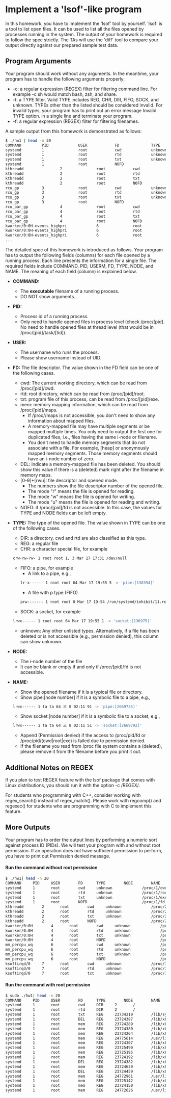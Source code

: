 # Implement a 'lsof'-like program

In this homework, you have to implement the 'lsof' tool by yourself. 'lsof' is a tool to list open files. It can be used to list all the files opened by processes running in the system. The output of your homework is required to follow the spec strictly. The TAs will use the 'diff' tool to compare your output directly against our prepared sample test data.

## Program Arguments
Your program should work without any arguments. In the meantime, your program has to handle the following arguments properly:

- -c: a regular expression (REGEX) filter for filtering command line. For example -c sh would match bash, zsh, and share.  
- -t: a TYPE filter. Valid TYPE includes REG, CHR, DIR, FIFO, SOCK, and unknown. TYPEs other than the listed should be considered invalid. For invalid types, your program has to print out an error message Invalid TYPE option. in a single line and terminate your program.  
- -f: a regular expression (REGEX) filter for filtering filenames.  

A sample output from this homework is demonstrated as follows: 

```bash
$ ./hw1 | head -n 20
COMMAND         PID             USER            FD              TYPE            NODE            NAME
systemd         1               root            cwd             unknown                         /proc/1/cwd (Permission denied)
systemd         1               root            rtd             unknown                         /proc/1/root (Permission denied)
systemd         1               root            txt             unknown                         /proc/1/exe (Permission denied)
systemd         1               root            NOFD                                            /proc/1/fd (Permission denied)
kthreadd                2               root            cwd             unknown                         /proc/2/cwd (Permission denied)
kthreadd                2               root            rtd             unknown                         /proc/2/root (Permission denied)
kthreadd                2               root            txt             unknown                         /proc/2/exe (Permission denied)
kthreadd                2               root            NOFD                                            /proc/2/fd (Permission denied)
rcu_gp          3               root            cwd             unknown                         /proc/3/cwd (Permission denied)
rcu_gp          3               root            rtd             unknown                         /proc/3/root (Permission denied)
rcu_gp          3               root            txt             unknown                         /proc/3/exe (Permission denied)
rcu_gp          3               root            NOFD                                            /proc/3/fd (Permission denied)
rcu_par_gp              4               root            cwd             unknown                         /proc/4/cwd (Permission denied)
rcu_par_gp              4               root            rtd             unknown                         /proc/4/root (Permission denied)
rcu_par_gp              4               root            txt             unknown                         /proc/4/exe (Permission denied)
rcu_par_gp              4               root            NOFD                                            /proc/4/fd (Permission denied)
kworker/0:0H-events_highpri             6               root            cwd             unknown                         /proc/6/cwd (Permission denied)
kworker/0:0H-events_highpri             6               root            rtd             unknown                         /proc/6/root (Permission denied)
kworker/0:0H-events_highpri             6               root            txt             unknown                         /proc/6/exe (Permission denied)
...
```
The detailed spec of this homework is introduced as follows. Your program has to output the following fields (columns) for each file opened by a running process. Each line presents the information for a single file. The required fields include COMMAND, PID, USERM, FD, TYPE, NODE, and NAME. The meaning of each field (column) is explained below.

- **COMMAND:**
  - The **executable** filename of a running process.
  - DO NOT show arguments.
 
- **PID:**
  - Process id of a running process.
  - Only need to handle opened files in process level (check /proc/[pid]. No need to handle opened files at thread level (that would be in /proc/[pid]/task/[tid]).

- **USER:**
  - The username who runs the process.
  - Please show username instead of UID.

- **FD:** The file descriptor. The value shown in the FD field can be one of the following cases.
  - cwd: The current working directory, which can be read from /proc/[pid]/cwd.
  - rtd: root directory, which can be read from /proc/[pid]/root.
  - txt: program file of this process, can be read from /proc/[pid]/exe.
  - mem: memory mapping information, which can be read from /proc/[pid]/maps.
    - If /proc/<pid>/maps is not accessible, you don't need to show any information about mapped files.
    - A memory-mapped file may have multiple segments or be mapped multiple times. You only need to output the first one for duplicated files, i.e., files having the   same i-node or filename.
    - You don't need to handle memory segments that do not associate with a file. For example, [heap] or anonymously mapped memory segments. Those memory segments should have an i-node number of zero.
  - DEL: indicate a memory-mapped file has been deleted. You should show this value if there is a (deleted) mark right after the filename in memory maps.
  - [0-9]+[rwu]: file descriptor and opened mode.
    - The numbers show the file descriptor number of the opened file.
    - The mode "r" means the file is opened for reading.
    - The mode "w" means the file is opened for writing.
    - The mode "u" means the file is opened for reading and writing.
  - NOFD: if /proc/[pid]/fd is not accessible. In this case, the values for TYPE and NODE fields can be left empty.

- **TYPE:** The type of the opened file. The value shown in TYPE can be one of the following cases.
  - DIR: a directory. cwd and rtd are also classified as this type.
  - REG: a regular file
  - CHR: a character special file, for example  
  ```bash
  crw-rw-rw- 1 root root 1, 3 Mar 17 17:31 /dev/null
  ```
  - FIFO: a pipe, for example
    - A link to a pipe, e.g.,
    ```bash
    lr-x------ 1 root root 64 Mar 17 19:55 5 -> 'pipe:[138394]'
    ```    
    - A file with p type (FIFO)
    ```bash
    prw------- 1 root root 0 Mar 17 19:54 /run/systemd/inhibit/11.ref
    ```   
  - SOCK: a socket, for example  
  ```bash
  lrwx------ 1 root root 64 Mar 17 19:55 1 -> 'socket:[136975]'
  ```
  - unknown: Any other unlisted types. Alternatively, if a file has been deleted or is not accessible (e.g., permission denied), this column can show unknown.

- **NODE:**
  - The i-node number of the file
  - It can be blank or empty if and only if /proc/[pid]/fd is not accessible.

- **NAME:**
  - Show the opened filename if it is a typical file or directory.
  - Show pipe:[node number] if it is a symbolic file to a pipe, e.g.,  
  ```bash
  l-wx------ 1 ta ta 64 三 8 02:11 91 -> 'pipe:[2669735]'
  ```
  - Show socket:[node number] if it is a symbolic file to a socket, e.g.,
  ```bash
  lrwx------ 1 ta ta 64 三 8 02:11 51 -> 'socket:[2669792]'
  ```
  - Append  (Permission denied) if the access to /proc/pid/fd or /proc/pid/(cwd|root|exe) is failed due to permission denied.
  - If the filename you read from /proc file system contains a  (deleted), please remove it from the filename before you print it out.
## Additional Notes on REGEX
If you plan to test REGEX feature with the lsof package that comes with Linux distributions, you should run it with the option -c /REGEX/.  

For students who programming with C++, consider working with regex_search() instead of regex_match(). Please work with regcomp() and regexec() for students who are programming with C to implement this feature.
  
## More Outputs
Your program has to order the output lines by performing a numeric sort against process ID (PIDs). We will test your program with and without root permission. If an operation does not have sufficient permission to perform, you have to print out Permission denied message.

#### Run the command without root permission
```bash
$ ./hw1| head -n 20
COMMAND		PID		USER		FD		TYPE		NODE		NAME
systemd		1		root		cwd		unknown				/proc/1/cwd (Permission denied)
systemd		1		root		rtd		unknown				/proc/1/root (Permission denied)
systemd		1		root		txt		unknown				/proc/1/exe (Permission denied)
systemd		1		root		NOFD						/proc/1/fd (Permission denied)
kthreadd		2		root		cwd		unknown				/proc/2/cwd (Permission denied)
kthreadd		2		root		rtd		unknown				/proc/2/root (Permission denied)
kthreadd		2		root		txt		unknown				/proc/2/exe (Permission denied)
kthreadd		2		root		NOFD						/proc/2/fd (Permission denied)
kworker/0:0H		4		root		cwd		unknown				/proc/4/cwd (Permission denied)
kworker/0:0H		4		root		rtd		unknown				/proc/4/root (Permission denied)
kworker/0:0H		4		root		txt		unknown				/proc/4/exe (Permission denied)
kworker/0:0H		4		root		NOFD						/proc/4/fd (Permission denied)
mm_percpu_wq		6		root		cwd		unknown				/proc/6/cwd (Permission denied)
mm_percpu_wq		6		root		rtd		unknown				/proc/6/root (Permission denied)
mm_percpu_wq		6		root		txt		unknown				/proc/6/exe (Permission denied)
mm_percpu_wq		6		root		NOFD						/proc/6/fd (Permission denied)
ksoftirqd/0		7		root		cwd		unknown				/proc/7/cwd (Permission denied)
ksoftirqd/0		7		root		rtd		unknown				/proc/7/root (Permission denied)
ksoftirqd/0		7		root		txt		unknown				/proc/7/exe (Permission denied)
```
#### Run the command with root permission
```bash
$ sudo ./hw1| head -n 20
COMMAND		PID		USER		FD		TYPE		NODE		NAME
systemd		1		root		cwd		DIR		2		/
systemd		1		root		rtd		DIR		2		/
systemd		1		root		txt		REG		23734219		/lib/systemd/systemd
systemd		1		root		DEL		REG		23724387		/lib/x86_64-linux-gnu/libm-2.27.so
systemd		1		root		mem		REG		23724289		/lib/x86_64-linux-gnu/libudev.so.1.6.9
systemd		1		root		mem		REG		23724380		/lib/x86_64-linux-gnu/libgpg-error.so.0.22.0
systemd		1		root		mem		REG		23724264		/lib/x86_64-linux-gnu/libjson-c.so.3.0.1
systemd		1		root		mem		REG		24775614		/usr/lib/x86_64-linux-gnu/libargon2.so.0
systemd		1		root		mem		REG		23724307		/lib/x86_64-linux-gnu/libdevmapper.so.1.02.1
systemd		1		root		mem		REG		23725490		/lib/x86_64-linux-gnu/libattr.so.1.1.0
systemd		1		root		mem		REG		23725195		/lib/x86_64-linux-gnu/libcap-ng.so.0.0.0
systemd		1		root		mem		REG		23724192		/lib/x86_64-linux-gnu/libuuid.so.1.3.0
systemd		1		root		DEL		REG		23724382		/lib/x86_64-linux-gnu/libdl-2.27.so
systemd		1		root		mem		REG		23724639		/lib/x86_64-linux-gnu/libpcre.so.3.13.3
systemd		1		root		DEL		REG		23724459		/lib/x86_64-linux-gnu/libpthread-2.27.so
systemd		1		root		mem		REG		24772961		/usr/lib/x86_64-linux-gnu/liblz4.so.1.7.1
systemd		1		root		mem		REG		23725142		/lib/x86_64-linux-gnu/liblzma.so.5.2.2
systemd		1		root		mem		REG		23724150		/lib/x86_64-linux-gnu/libidn.so.11.6.16
systemd		1		root		mem		REG		24772626		/usr/lib/x86_64-linux-gnu/libip4tc.so.0.1.0
```
